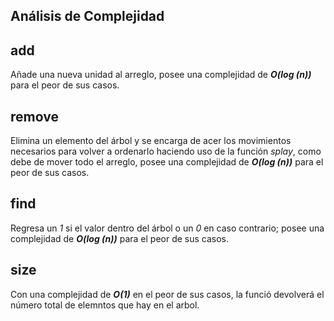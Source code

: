 ## Análisis de Complejidad

## add

Añade una nueva unidad al arreglo, posee una complejidad de ***O(log (n))*** para el peor de sus casos.

## remove

Elimina un elemento del árbol y se encarga de acer los movimientos necesarios para volver a ordenarlo haciendo uso de la función *splay*, como debe de mover todo el arreglo,
posee una complejidad de ***O(log (n))*** para el peor de sus casos.

## find

Regresa un *1* si el valor dentro del árbol o un *0* en caso contrario; posee una complejidad de ***O(log (n))*** para el peor de sus casos.

## size

Con una complejidad de ***O(1)*** en el peor de sus casos, la funció devolverá el número total de elemntos que hay en el arbol.
